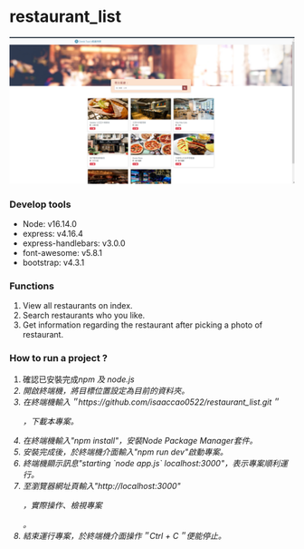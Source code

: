 # restaurant_list

<img src="https://github.com/isaaccao0522/restaurant_list/blob/main/cover.png" alt="專案首頁">
<section class="Develop tools">
  <h3>Develop tools</h3>
  <ul>
    <li>Node: v16.14.0</li>
    <li>express: v4.16.4</li>
    <li>express-handlebars: v3.0.0</li>
    <li>font-awesome: v5.8.1</li>
    <li>bootstrap: v4.3.1</li>
  </ul>
</scetion>

<section class="function">
  <h3>Functions</h3>
  <ol>
    <li>View all restaurants on index.</li>
    <li>Search restaurants who you like.</li>
    <li>Get information regarding the restaurant after picking a photo of restaurant.</li>
  </ol>
</scetion>

<section class="how-to -run">
  <h3>How to run a project ?</h3>
  <ol>
    <li>確認已安裝完成<i>npm<i/> 及 <i>node.js</i></li>
    <li>開啟終端機，將目標位置設定為目前的資料夾。</li>
    <li>在終端機輸入＂https://github.com/isaaccao0522/restaurant_list.git＂<p>，下載本專案。</p></li>
    <li>在終端機輸入"npm install"，安裝Node Package Manager套件。</li>
    <li>安裝完成後，於終端機介面輸入"npm run dev"啟動專案。</li>
    <li>終端機顯示訊息"starting `node app.js` localhost:3000"，表示專案順利運行。</li>
    <li>至瀏覽器網址頁輸入"http://localhost:3000"<p>，實際操作、檢視專案</p>。</li>
    <li>結束運行專案，於終端機介面操作＂Ctrl + C＂便能停止。</li>
  </ol>
</scetion>



